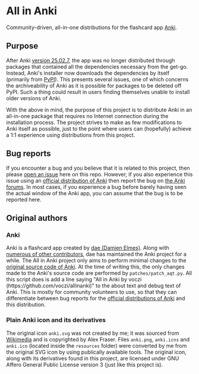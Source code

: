 # All in Anki

Community-driven, all-in-one distributions for the flashcard app [Anki](https://apps.ankiweb.net/).

## Purpose

After Anki [version 25.02.7](https://github.com/ankitects/anki/releases/tag/25.02.7), the app was no longer distributed through packages that contained all the dependencies necessary from the get-go. Instead, Anki's installer now downloads the dependencies by itself (primarily from [PyPI](https://pypi.org/)). This presents several issues, one of which concerns the archiveability of Anki as it is possible for packages to be deleted off PyPI. Such a thing could result in users finding themselves unable to install older versions of Anki.

With the above in mind, the purpose of this project is to distribute Anki in an all-in-one package that requires no Internet connection during the installation process. The project strives to make as few modifications to Anki itself as possible, just to the point where users can (hopefully) achieve a 1:1 experience using distributions from this project.

## Bug reports

If you encounter a bug and you believe that it is related to this project, then please [open an issue](https://github.com/voczi/anki_aio/issues/new/choose) here on this repo. However, if you also experience this issue using an [official distribution of Anki](https://apps.ankiweb.net/) then report the bug on [the Anki forums](https://forums.ankiweb.net/). In most cases, if you experience a bug before barely having seen the actual window of the Anki app, you can assume that the bug is to be reported here.

## Original authors

### Anki

Anki is a flashcard app created by [dae (Damien Elmes)](https://github.com/dae). Along with [numerous of other contributors](https://raw.githubusercontent.com/ankitects/anki/refs/heads/main/CONTRIBUTORS), dae has maintained the Anki project for a while. The All in Anki project only aims to perform minimal changes to the [original source code of Anki](https://github.com/ankitects/anki). At the time of writing this, the only changes made to the Anki's source code are performed by `patches/patch_aqt.py`. All this script does is add a line saying "All in Anki by voczi (https:\/\/github.com\/voczi\/allinanki)" to the about text and debug text of Anki. This is mostly for community volunteers to use, so that they can differentiate between bug reports for the [official distributions of Anki](https://apps.ankiweb.net/) and this distribution.

### Plain Anki icon and its derivatives

The original icon `anki.svg` was not created by me; it was sourced from [Wikimedia](https://commons.wikimedia.org/wiki/File:Anki-icon.svg) and is copyrighted by Alex Fraser.
Files `anki.png`, `anki.icns` and `anki.ico` (located inside the `resources` folder) were converted by me from the original SVG icon by using publically available tools.
The original icon, along with its derivatives found in this project, are licensed under GNU Affero General Public License version 3 (just like this project is).

